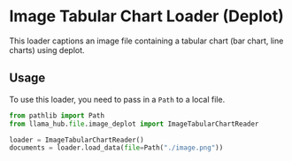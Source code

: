 # Image Tabular Chart Loader (Deplot)

This loader captions an image file containing a tabular chart (bar chart, line charts) using deplot.

## Usage

To use this loader, you need to pass in a `Path` to a local file.

```python
from pathlib import Path
from llama_hub.file.image_deplot import ImageTabularChartReader

loader = ImageTabularChartReader()
documents = loader.load_data(file=Path("./image.png"))
```
